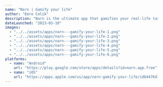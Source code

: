 ```yaml
---
name: "Narn | Gamify your life"
author: "Emre Celik"
description: "Narn is the ultimate app that gamifies your real-life tasks and habits. Whether you aim to develop a reading routine, learn a new skill, or get into programming, Narn is your companion in achievement."
dateLaunched: "2023-03-10"
images:
  - "../../assets/apps/narn---gamify-your-life-1.png"
  - "../../assets/apps/narn---gamify-your-life-2.png"
  - "../../assets/apps/narn---gamify-your-life-3.png"
  - "../../assets/apps/narn---gamify-your-life-4.png"
  - "../../assets/apps/narn---gamify-your-life-5.png"
  - "../../assets/apps/narn---gamify-your-life-6.png"
platforms:
  - name: "Android"
    url: "https://play.google.com/store/apps/details?id=narn.app.free"
  - name: "iOS"
    url: "https://apps.apple.com/us/app/narn-gamify-your-life/id6447641610"
---
```

